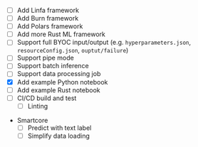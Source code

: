 - [ ] Add Linfa framework
- [ ] Add Burn framework
- [ ] Add Polars framework
- [ ] Add more Rust ML framework
- [ ] Support full BYOC input/output (e.g. `hyperparameters.json`, `resourceConfig.json`, `ouptut/failure`)
- [ ] Support pipe mode
- [ ] Support batch inference
- [ ] Support data processing job
- [x] Add example Python notebook
- [ ] Add example Rust notebook 
- [ ] CI/CD build and test
  - [ ] Linting
- Smartcore
    - [ ] Predict with text label
    - [ ] Simplify data loading